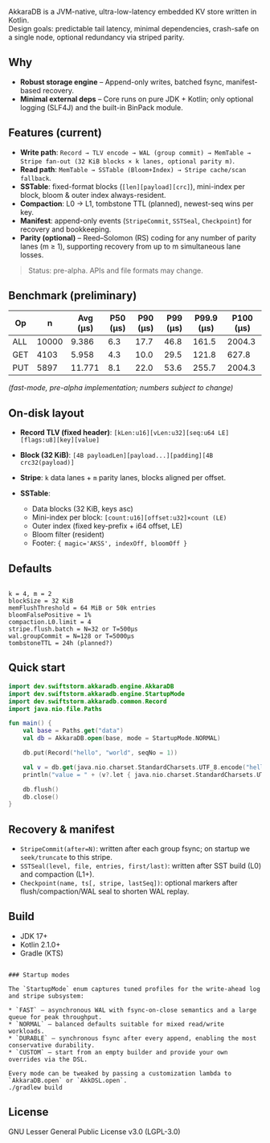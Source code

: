 AkkaraDB is a JVM-native, ultra-low-latency embedded KV store written in Kotlin.  
Design goals: predictable tail latency, minimal dependencies, crash-safe on a single node, optional redundancy via striped parity.

## Why

* **Robust storage engine** – Append-only writes, batched fsync, manifest-based recovery.
* **Minimal external deps** – Core runs on pure JDK + Kotlin; only optional logging (SLF4J) and the built-in BinPack module.

## Features (current)

* **Write path**: `Record → TLV encode → WAL (group commit) → MemTable → Stripe fan-out (32 KiB blocks × k lanes, optional parity m)`.
* **Read path**: `MemTable → SSTable (Bloom+Index) → Stripe cache/scan fallback`.
* **SSTable**: fixed-format blocks (`[len][payload][crc]`), mini-index per block, bloom & outer index always-resident.
* **Compaction**: L0 → L1, tombstone TTL (planned), newest-seq wins per key.
* **Manifest**: append-only events (`StripeCommit`, `SSTSeal`, `Checkpoint`) for recovery and bookkeeping.
* **Parity (optional)** – Reed–Solomon (RS) coding for any number of parity lanes (m ≥ 1), supporting recovery from up to m simultaneous lane losses.

> Status: pre-alpha. APIs and file formats may change.

## Benchmark (preliminary)

| Op   | n     | Avg (µs) | P50 (µs) | P90 (µs) | P99 (µs) | P99.9 (µs) | P100 (µs) |
|------|-------|----------|----------|----------|----------|------------|-----------|
| ALL  | 10000 | 9.386    | 6.3      | 17.7     | 46.8     | 161.5      | 2004.3    |
| GET  | 4103  | 5.958    | 4.3      | 10.0     | 29.5     | 121.8      | 627.8     |
| PUT  | 5897  | 11.771   | 8.1      | 22.0     | 53.6     | 255.7      | 2004.3    |

*(fast-mode, pre-alpha implementation; numbers subject to change)*

## On-disk layout

* **Record TLV (fixed header)**: `[kLen:u16][vLen:u32][seq:u64 LE][flags:u8][key][value]`
* **Block (32 KiB)**: `[4B payloadLen][payload...][padding][4B crc32(payload)]`
* **Stripe**: `k` data lanes + `m` parity lanes, blocks aligned per offset.
* **SSTable**:

    * Data blocks (32 KiB, keys asc)
    * Mini-index per block: `[count:u16][offset:u32]×count (LE)`
    * Outer index (fixed key-prefix + i64 offset, LE)
    * Bloom filter (resident)
    * Footer: `{ magic='AKSS', indexOff, bloomOff }`

## Defaults

```

k = 4, m = 2
blockSize = 32 KiB
memFlushThreshold = 64 MiB or 50k entries
bloomFalsePositive ≈ 1%
compaction.L0.limit = 4
stripe.flush.batch = N=32 or T=500µs
wal.groupCommit = N=128 or T=5000µs
tombstoneTTL = 24h (planned?)

````

## Quick start

```kotlin
import dev.swiftstorm.akkaradb.engine.AkkaraDB
import dev.swiftstorm.akkaradb.engine.StartupMode
import dev.swiftstorm.akkaradb.common.Record
import java.nio.file.Paths

fun main() {
    val base = Paths.get("data")
    val db = AkkaraDB.open(base, mode = StartupMode.NORMAL)

    db.put(Record("hello", "world", seqNo = 1))

    val v = db.get(java.nio.charset.StandardCharsets.UTF_8.encode("hello"))
    println("value = " + (v?.let { java.nio.charset.StandardCharsets.UTF_8.decode(it) }))

    db.flush()
    db.close()
}
````

## Recovery & manifest

* `StripeCommit(after=N)`: written after each group fsync; on startup we `seek/truncate` to this stripe.
* `SSTSeal(level, file, entries, first/last)`: written after SST build (L0) and compaction (L1+).
* `Checkpoint(name, ts[, stripe, lastSeq])`: optional markers after flush/compaction/WAL seal to shorten WAL replay.

## Build

* JDK 17+
* Kotlin 2.1.0+
* Gradle (KTS)

```

### Startup modes

The `StartupMode` enum captures tuned profiles for the write-ahead log and stripe subsystem:

* `FAST` – asynchronous WAL with fsync-on-close semantics and a large queue for peak throughput.
* `NORMAL` – balanced defaults suitable for mixed read/write workloads.
* `DURABLE` – synchronous fsync after every append, enabling the most conservative durability.
* `CUSTOM` – start from an empty builder and provide your own overrides via the DSL.

Every mode can be tweaked by passing a customization lambda to `AkkaraDB.open` or `AkkDSL.open`.
./gradlew build
```

## License

GNU Lesser General Public License v3.0 (LGPL-3.0)